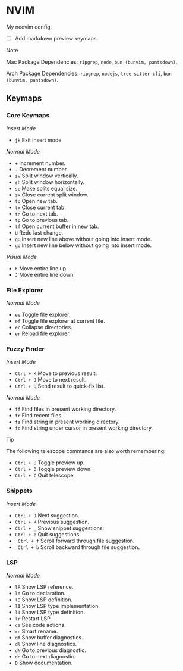 # NVIM
My neovim config.

- [ ] Add markdown preview keymaps

> [!NOTE]
> Mac Package Dependencies: `ripgrep`, `node`, `bun (bunvim, pantsdown)`.
>  
> Arch Package Dependencies: `ripgrep`, `nodejs`, `tree-sitter-cli`, `bun (bunvim, pantsdown)`.

## Keymaps

### Core Keymaps

*Insert Mode*
- `jk` Exit insert mode

*Normal Mode*
- `+` Increment number.
- `-` Decrement number.
- `sv` Split window vertically.
- `sh` Split window horizontally.
- `se` Make splits equal size.
- `sx` Close current split window.
- `to` Open new tab.
- `tx` Close current tab.
- `tn` Go to next tab.
- `tp` Go to previous tab.
- `tf` Open current buffer in new tab.
- `U` Redo last change.
- `gO` Insert new line above without going into insert mode.  
- `go` Insert new line below without going into insert mode.  

*Visual Mode*
- `K` Move entire line up.
- `J` Move entire line down. 

### File Explorer

*Normal Mode*
- `ee` Toggle file explorer.
- `ef` Toggle file explorer at current file.
- `ec` Collapse directories.
- `er` Reload file explorer.

### Fuzzy Finder
 *Insert Mode*
 - `Ctrl + K` Move to previous result.
 - `Ctrl + J` Move to next result.
 - `Ctrl + Q` Send result to quick-fix list.

 *Normal Mode*
 - `ff` Find files in present working directory.
 - `fr` Find recent files.
 - `fs` Find string in present working directory.
 - `fc` Find string under cursor in present working directory.

> [!TIP]
> The following telescope commands are also worth remembering:
> - `Ctrl + U` Toggle preview up.
> - `Ctrl + D` Toggle preview down.
> - `Ctrl + C` Quit telescope.

### Snippets
*Insert Mode* 
- `Ctrl + J` Next suggestion.
- `Ctrl + K` Previous suggestion. 
- `Ctrl + _` Show snippet suggestions.
- `Ctrl + e` Quit suggestions.
- ` Ctrl + f` Scroll forward through file suggestion.
- ` Ctrl + b` Scroll backward  through file suggestion.

### LSP
*Normal Mode*
- `lR` Show LSP reference.
- `ld` Go to declaration.
- `lD` Show LSP definition.
- `lI` Show LSP type implementation.
- `lT` Show LSP type definition.
- `lr` Restart LSP.
- `ca` See code actions. 
- `rn` Smart rename.
- `df` Show buffer diagnostics.
- `dl` Show line diagnostics.
- `dN` Go to previous diagnostic. 
- `dn` Go to next diagnostic. 
- `D` Show documentation. 
